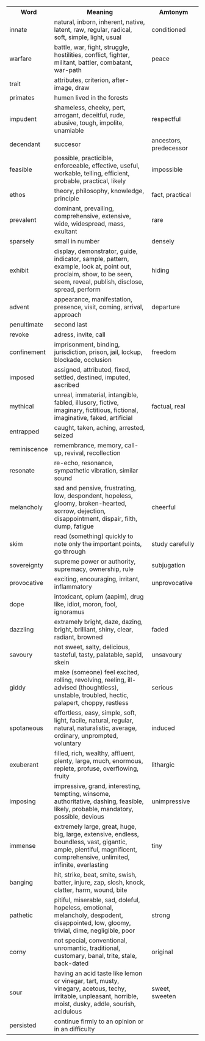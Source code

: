 <table>
    <tr>
        <th>Word</th>
        <th>Meaning</th>
        <th>Amtonym</th>
    </tr>
    <tr>
        <td>innate</td>
        <td>natural, inborn, inherent, native, latent, raw, regular, radical, soft, simple, light, usual</td>
        <td>conditioned</td>
    </tr>
    <tr>
        <td>warfare</td>
        <td>battle, war, fight, struggle, hostilities, conflict, fighter, militant, battler, combatant, war-path</td>
        <td>peace</td>
    </tr>
    <tr>
        <td>trait</td>
        <td>attributes, criterion, after-image, draw</td>
        <td></td>
    </tr>
    <tr>
        <td>primates</td>
        <td>humen lived in the forests</td>
        <td></td>
    </tr>
    <tr>
        <td>impudent</td>
        <td>shameless, cheeky, pert, arrogant, deceitful, rude, abusive, tough, impolite, unamiable</td>
        <td>respectful</td>
    </tr>
    <tr>
        <td>decendant</td>
        <td>succesor</td>
        <td>ancestors, predecessor</td>
    </tr>
    <tr>
        <td>feasible</td>
        <td>possible, practicible, enforceable, effective, useful, workable, telling, efficient, probable, practical, likely</td>
        <td>impossible</td>
    </tr>
    <tr>
        <td>ethos</td>
        <td>theory, philosophy, knowledge, principle</td>
        <td>fact, practical</td>
    </tr>
    <tr>
        <td>prevalent</td>
        <td>dominant, prevailing, comprehensive, extensive, wide, widespread, mass, exultant</td>
        <td>rare</td>
    </tr>
    <tr>
        <td>sparsely</td>
        <td>small in number</td>
        <td>densely</td>
    </tr>
    <tr>
        <td>exhibit</td>
        <td>display, demonstrator, guide, indicator, sample, pattern, example, look at, point out, proclaim, show, to be seen, seem, reveal, publish, disclose, spread, perform</td>
        <td>hiding</td>
    </tr>
    <tr>
        <td>advent</td>
        <td>appearance, manifestation, presence, visit, coming, arrival, approach</td>
        <td>departure</td>
    </tr>
    <tr>
        <td>penultimate</td>
        <td>second last</td>
        <td></td>
    </tr>
    <tr>
        <td>revoke</td>
        <td>adress, invite, call</td>
        <td></td>
    </tr>
    <tr>
        <td>confinement</td>
        <td>imprisonment, binding, jurisdiction, prison, jail, lockup, blockade, occlusion</td>
        <td>freedom</td>
    </tr>
    <tr>
        <td>imposed</td>
        <td>assigned, attributed, fixed, settled, destined, imputed, ascribed</td>
        <td></td>
    </tr>
    <tr>
        <td>mythical</td>
        <td>unreal, immaterial, intangible, fabled, illusory, fictive, imaginary, fictitious, fictional, imaginative, faked, artificial</td>
        <td>factual, real</td>
    </tr>
    <tr>
        <td>entrapped</td>
        <td>caught, taken, aching, arrested, seized</td>
        <td></td>
    </tr>
    <tr>
        <td>reminiscence</td>
        <td>remembrance, memory, call-up, revival, recollection</td>
        <td></td>
    </tr>
    <tr>
        <td>resonate</td>
        <td>re-echo, resonance, sympathetic vibration, similar sound</td>
        <td></td>
    </tr>
    <tr>
        <td>melancholy</td>
        <td>sad and pensive, frustrating, low, despondent, hopeless, gloomy, broken-hearted, sorrow, dejection, disappointment, dispair, filth, dump, fatigue</td>
        <td>cheerful</td>
    </tr>
    <tr>
        <td>skim</td>
        <td>read (something) quickly to note only the important points, go through</td>
        <td>study carefully</td>
    </tr>
    <tr>
        <td>sovereignty</td>
        <td>supreme power or authority, supremacy, ownership, rule</td>
        <td>subjugation</td>
    </tr>
    <tr>
        <td>provocative</td>
        <td>exciting, encouraging, irritant, inflammatory</td>
        <td>unprovocative</td>
    </tr>
    <tr>
        <td>dope</td>
        <td>intoxicant, opium (aapim), drug like, idiot, moron, fool, ignoramus</td>
        <td></td>
    </tr>
    <tr>
        <td>dazzling</td>
        <td>extramely bright, daze, dazing, bright, brilliant, shiny, clear, radiant, browned</td>
        <td>faded</td>
    </tr>
    <tr>
        <td>savoury</td>
        <td>not sweet, salty, delicious, tasteful, tasty, palatable, sapid, skein</td>
        <td>unsavoury</td>
    </tr>
    <tr>
        <td>giddy</td>
        <td>make (someone) feel excited, rolling, revolving, reeling, ill-advised (thoughtless), unstable, troubled, hectic, palapert, choppy, restless</td>
        <td>serious</td>
    </tr>
    <tr>
        <td>spotaneous</td>
        <td>effortless, easy, simple, soft, light, facile, natural, regular, natural, naturalistic, average, ordinary, unprompted, voluntary</td>
        <td>induced</td>
    </tr>
    <tr>
        <td>exuberant</td>
        <td>filled, rich, wealthy, affluent, plenty, large, much, enormous, replete, profuse, overflowing, fruity</td>
        <td>lithargic</td>
    </tr>
    <tr>
        <td>imposing</td>
        <td>impressive, grand, interesting, tempting, winsome, authoritative, dashing, feasible, likely, probable, mandatory, possible, devious</td>
        <td>unimpressive</td>
    </tr>
    <tr>
        <td>immense</td>
        <td>extremely large, great, huge, big, large, extensive, endless, boundless, vast, gigantic, ample, plentiful, magnificent, comprehensive, unlimited, infinite, everlasting</td>
        <td>tiny</td>
    </tr>
    <tr>
        <td>banging</td>
        <td>hit, strike, beat, smite, swish, batter, injure, zap, slosh, knock, clatter, harm, wound, bite</td>
        <td></td>
    </tr>
    <tr>
        <td>pathetic</td>
        <td>pitiful, miserable, sad, doleful, hopeless, emotional, melancholy, despodent, disappointed, low, gloomy, trivial, dime, negligible, poor</td>
        <td>strong</td>
    </tr>
    <tr>
        <td>corny</td>
        <td>not special, conventional, unromantic, traditional, customary, banal, trite, stale, back-dated</td>
        <td>original</td>
    </tr>
    <tr>
        <td>sour</td>
        <td>having an acid taste like lemon or vinegar, tart, musty, vinegary, acetous, techy, irritable, unpleasant, horrible, moist, dusky, addle, sourish, acidulous</td>
        <td>sweet, sweeten</td>
    </tr>
    <tr>
        <td>persisted</td>
        <td>continue firmly to an opinion or in an difficulty</td>
        <td></td>
    </tr>
</table>